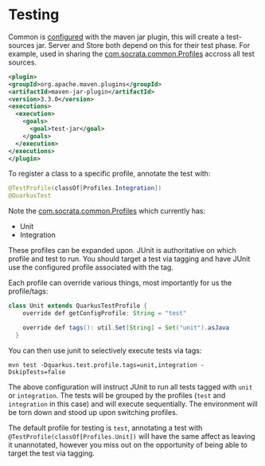 # Testing
Common is [configured](pom.xml) with the maven jar plugin, this will create a test-sources jar.
Server and Store both depend on this for their test phase. For example, used in sharing the [com.socrata.common.Profiles](common-redshift/src/test/scala/com/socrata/common/Profiles.scala) accross all test sources.
```xml
<plugin>
<groupId>org.apache.maven.plugins</groupId>
<artifactId>maven-jar-plugin</artifactId>
<version>3.3.0</version>
<executions>
  <execution>
    <goals>
      <goal>test-jar</goal>
    </goals>
  </execution>
</executions>
</plugin>
```

To register a class to a specific profile, annotate the test with:
```java
@TestProfile(classOf[Profiles.Integration])
@QuarkusTest
```
Note the [com.socrata.common.Profiles](common-redshift/src/test/scala/com/socrata/common/Profiles.scala) which currently has:
* Unit
* Integration

These profiles can be expanded upon.
JUnit is authoritative on which profile and test to run.
You should target a test via tagging and have JUnit use the configured profile associated with the tag. 

Each profile can override various things, most importantly for us the profile/tags:
```java
class Unit extends QuarkusTestProfile {
    override def getConfigProfile: String = "test"

    override def tags(): util.Set[String] = Set("unit").asJava
  }
```

You can then use junit to selectively execute tests via tags:
```shell
mvn test -Dquarkus.test.profile.tags=unit,integration -DskipTests=false
```

The above configuration will instruct JUnit to run all tests tagged with `unit` or `integration`.
The tests will be grouped by the profiles (`test` and `integration` in this case) and will execute sequentially.
The environment will be torn down and stood up upon switching profiles.

The default profile for testing is `test`, annotating a test with `@TestProfile(classOf[Profiles.Unit])` will have the same affect as leaving it unannotated, however you miss out on the opportunity of being able to target the test via tagging.
